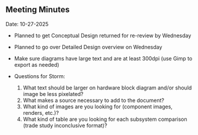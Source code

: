 ## Meeting Minutes
Date: 10-27-2025

* Planned to get Conceptual Design returned for re-review by Wednesday
* Planned to go over Detailed Design overview on Wednesday

* Make sure diagrams have large text and are at least 300dpi (use Gimp to export as needed)

* Questions for Storm:
  1. What text should be larger on hardware block diagram and/or should image be less pixelated?
  2. What makes a source necessary to add to the document?
  3. What kind of images are you looking for (component images, renders, etc.)?
  4. What kind of table are you looking for each subsystem comparison (trade study inconclusive format)?
 
  
